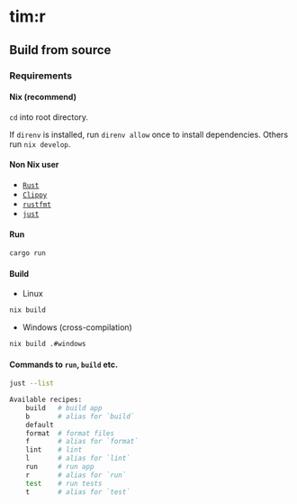# tim:r

## Build from source

### Requirements

#### Nix (recommend)

`cd` into root directory.

If `direnv` is installed, run `direnv allow` once to install dependencies. Others run `nix develop`.


#### Non Nix user

- [`Rust`](https://www.rust-lang.org/learn/get-started)
- [`Clippy`](https://github.com/rust-lang/rust-clippy)
- [`rustfmt`](https://github.com/rust-lang/rustfmt)
- [`just`](https://just.systems)


#### Run

```sh
cargo run
```


#### Build

- Linux
```sh
nix build
```

- Windows (cross-compilation)
```sh
nix build .#windows
```

#### Commands to `run`, `build` etc.

```sh
just --list

Available recipes:
    build   # build app
    b       # alias for `build`
    default
    format  # format files
    f       # alias for `format`
    lint    # lint
    l       # alias for `lint`
    run     # run app
    r       # alias for `run`
    test    # run tests
    t       # alias for `test`
```
